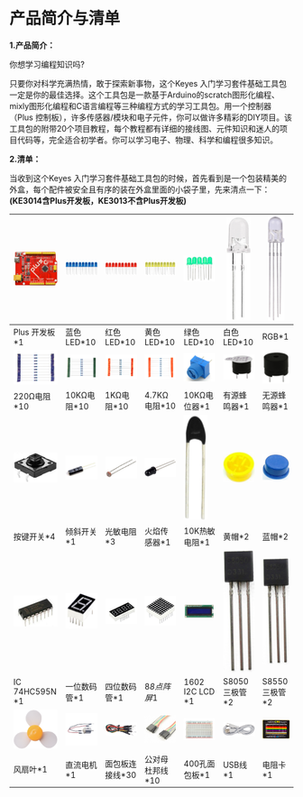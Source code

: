 
# 产品简介与清单

**1.产品简介：**

你想学习编程知识吗?

只要你对科学充满热情，敢于探索新事物，这个Keyes 入门学习套件基础工具包一定是你的最佳选择。这个工具包是一款基于Arduino的scratch图形化编程、mixly图形化编程和C语言编程等三种编程方式的学习工具包。用一个控制器（Plus
控制板），许多传感器/模块和电子元件，你可以做许多精彩的DIY项目。该工具包的附带20个项目教程，每个教程都有详细的接线图、元件知识和迷人的项目代码等，完全适合初学者。你可以学习电子、物理、科学和编程很多知识。

**2.清单：**

当收到这个Keyes 入门学习套件基础工具包的时候，首先看到是一个包装精美的外盒，每个配件被安全且有序的装在外盒里面的小袋子里，先来清点一下：**(KE3014含Plus开发板，KE3013不含Plus开发板)**

|![](media/d1918aec02b05734a1d32592a46ddd1a.png)|![](media/5a1d3dbf0c5daf6136044b828a777acd.png)|![](media/cddded49c863ef913bbe2ef3832da74b.png)|![](media/679ad0aaef0b7b199aaf0967e1aa5367.png)|![](media/0eead4be7850896afc83477bd7c260d8.png)|![](media/6d6cd4fc80d694c33dd9785b8f4710ef.png)|![](media/4a72a2edc72d11085c1379ba188038e9.png)|
|-|-|-|-|-|-|-|
|Plus 开发板*1|蓝色LED*10|红色LED*10|黄色LED*10|绿色LED*10|白色LED*10|RGB*1|
|![](media/7ea6c448cde965cc0c899e3906b16398.png)|![](media/1baebd241a5c0654eb9bc571db904683.png)|![](media/0113c0595ce216f178c0948f77efd03e.png)|![](media/fcff9bef757327b78b545fd9193b9397.png)|![](media/d0a42506a43071b51bc17f9e39caa37c.png)|![](media/60a660b4c23562a74563483b7af3f568.png)|![](media/5444cd34945d9cc2dbb825a8be8d49ad.png)|
|220Ω电阻*10|10KΩ电阻*10|1KΩ电阻*10|4.7KΩ电阻*10|10KΩ电位器*1|有源蜂鸣器*1|无源蜂鸣器*1|
|![](media/5b8fea4657b47510d199f740fdcaaa9d.png)|![](media/f2b0fe5c69eada37beef36022ae03974.png)|![](media/7ea5721963dbb796fde0e7c2f3e8e4b5.png)|![](media/adb25a98a644070c6de378fe98017d8b.png)|![](media/b45bb81bb3763377c63accce606ac5f2.png)|![](media/8defa4d3994ce0f2291b05c2fd04ee9c.png)|![](media/cff79a8ecf7a8dfe56b44a8c93a23693.png)|
|按键开关*4|倾斜开关*1|光敏电阻*3|火焰传感器*1|10K热敏电阻*1|黄帽*2|蓝帽*2|
|![](media/e5756d5b6983fb93087e49a42482dcb8.png)|![](media/c88b647385c69cfc1a6746a3c459ab12.png)|![](media/85cfe0f4b888f5543316d1eebbfde4f8.png)|![](media/d226a1f3c801ac78321f0692143c853e.png)|![](media/a63cc057fe7d72e8c84bf08d8aad6465.jpeg)|![](media/9197d4aff9356c585b7ef68e33a6881d.png)|![](media/9197d4aff9356c585b7ef68e33a6881d.png)|
|IC 74HC595N *1|一位数码管*1|四位数码管*1|8*8点阵屏*1|1602 I2C LCD *1|S8050三极管*2|S8550三极管*2|
|![](media/009965e315276ecf1144c22c54a93fd9.png)|![](media/5f8803639698fd86903da6b920f59195.jpeg)|![](media/fac0503511e41d3a6c1aad355baa7abb.png)|![](media/6a11918efdd9458fcbed69415b01934b.png)|![](media/d5ce8dd2cc3fcf2acd49a27962911606.png)|![](media/298482b666685306a7a06c2c5d924fce.png)|![](media/89aaafefa692d400a031a0e213879c56.png)|
|风扇叶*1|直流电机*1|面包板连接线*30|公对母杜邦线*10|400孔面包板*1|USB线*1|电阻卡*1|


